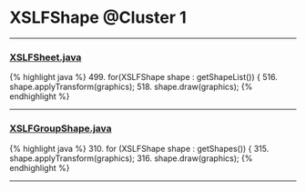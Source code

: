 # XSLFShape @Cluster 1

***

### [XSLFSheet.java](https://searchcode.com/codesearch/view/97406768/)
{% highlight java %}
499. for(XSLFShape shape : getShapeList()) {
516.     shape.applyTransform(graphics);
518.     shape.draw(graphics);
{% endhighlight %}

***

### [XSLFGroupShape.java](https://searchcode.com/codesearch/view/97406700/)
{% highlight java %}
310. for (XSLFShape shape : getShapes()) {
315.     shape.applyTransform(graphics);
316.   shape.draw(graphics);
{% endhighlight %}

***

